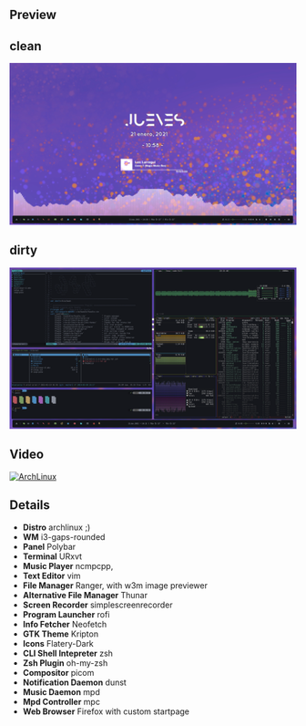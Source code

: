

## Preview

## clean
![clean](/preview/clean.png)
<br />
## dirty
![dirty](/preview/dirty.png)


## Video 

[![ArchLinux ](https://img.youtube.com/vi/eo-mOZSqEqs/0.jpg)](https://www.youtube.com/watch?v=eo-mOZSqEqs)

## Details
- **Distro** archlinux ;)
- **WM** i3-gaps-rounded
- **Panel** Polybar
- **Terminal** URxvt
- **Music Player** ncmpcpp,
- **Text Editor** vim
- **File Manager** Ranger, with w3m image previewer
- **Alternative File Manager** Thunar
- **Screen Recorder** simplescreenrecorder
- **Program Launcher** rofi
- **Info Fetcher** Neofetch
- **GTK Theme** Kripton
- **Icons** Flatery-Dark
- **CLI Shell Intepreter** zsh
- **Zsh Plugin** oh-my-zsh
- **Compositor** picom
- **Notification Daemon** dunst
- **Music Daemon** mpd
- **Mpd Controller** mpc
- **Web Browser** Firefox with  custom  startpage
